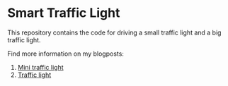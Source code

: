 # Smart Traffic Light

This repository contains the code for driving a small traffic light and a big traffic light.

Find more information on my blogposts:
1. [Mini traffic light](https://joszuijderwijk.nl/blog/2021/01/24/smart-traffic-light-prototype)
2. [Traffic light]()

